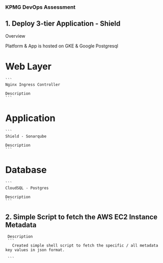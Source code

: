 ### KPMG DevOps Assessment

## 1. Deploy 3-tier Application - Shield 
 Overview 
   
   Platform & App is hosted on GKE & Google Postgresql
# Web Layer
    ```
    Nginx Ingress Controller

    Description
    ```
# Application
    ```
    Shield - Sonarqube

    Description
    ```
# Database
    ```
    CloudSQL - Postgres

    Description
    ```
## 2. Simple Script to fetch the AWS EC2 Instance Metadata

     Description
     ```
       Created simple shell script to fetch the specific / all metadata key values in json format.
       
     ```


